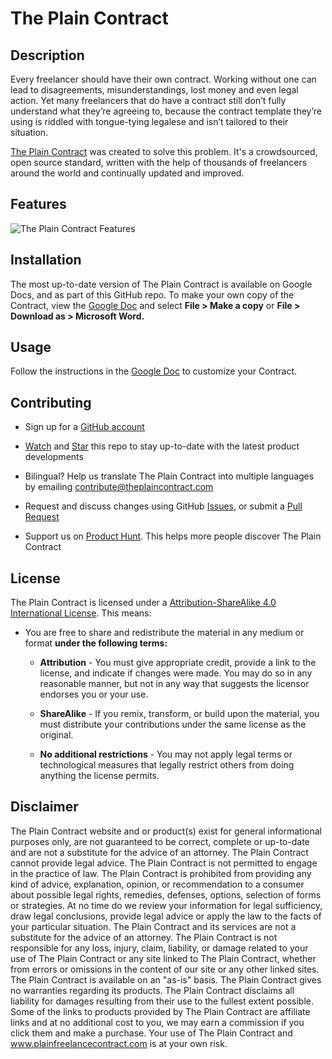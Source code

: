 # The Plain Contract


## Description

Every freelancer should have their own contract. Working without one can lead to disagreements, misunderstandings, lost money and even legal action. Yet many freelancers that do have a contract still don’t fully understand what they’re agreeing to, because the contract template they’re using is riddled with tongue-tying legalese and isn’t tailored to their situation.

[The Plain Contract](https://plainfreelancecontract.com?utm_source=GitHub) was created to solve this problem. It's a crowdsourced, open source standard, written with the help of thousands of freelancers around the world and continually updated and improved.

## Features

![The Plain Contract Features](https://static1.squarespace.com/static/5c1bd265d274cb11af0bc2f7/t/5c2d86e08a922dab8b652be9/1546487521434/the-plain-contract-github.png)

## Installation

The most up-to-date version of The Plain Contract is available on Google Docs, and as part of this GitHub repo. To make your own copy of the Contract, view the [Google Doc](https://docs.google.com/document/d/1KAICFXZTmbxydzvZ5q75SnwLi7UyDb-8ze7ZNXUCMlA/edit?usp=sharing) and select **File > Make a copy** or **File > Download as > Microsoft Word.**

## Usage

Follow the instructions in the [Google Doc](https://docs.google.com/document/d/1KAICFXZTmbxydzvZ5q75SnwLi7UyDb-8ze7ZNXUCMlA/edit?usp=sharing) to customize your Contract.

## Contributing

* Sign up for a [GitHub account](https://github.com/join)

* [Watch](https://help.github.com/articles/watching-and-unwatching-repositories/) and [Star](https://help.github.com/articles/about-stars/) this repo to stay up-to-date with the latest product developments

* Bilingual? Help us translate The Plain Contract into multiple languages by emailing contribute@theplaincontract.com

* Request and discuss changes using GitHub [Issues](https://github.com/jackmorgan/the-plain-contract/issues), or submit a [Pull Request](https://github.com/jackmorgan/the-plain-contract/pulls)

* Support us on [Product Hunt](https://www.producthunt.com/). This helps more people discover The Plain Contract

## License

The Plain Contract is licensed under a [Attribution-ShareAlike 4.0 International License](https://creativecommons.org/licenses/by-sa/4.0/). This means:

  

* You are free to share and redistribute the material in any medium or format **under the following terms:**

	* **Attribution** - You must give appropriate credit, provide a link to the license, and indicate if changes were made. You may do so in any reasonable manner, but not in any way that suggests the licensor endorses you or your use.
	
	* **ShareAlike** - If you remix, transform, or build upon the material, you must distribute your contributions under the same license as the original.

	* **No additional restrictions** - You may not apply legal terms or technological measures that legally restrict others from doing anything the license permits.

## Disclaimer

The Plain Contract website and or product(s) exist for general informational purposes only, are not guaranteed to be correct, complete or up-to-date and are not a substitute for the advice of an attorney. The Plain Contract cannot provide legal advice. The Plain Contract is not permitted to engage in the practice of law. The Plain Contract is prohibited from providing any kind of advice, explanation, opinion, or recommendation to a consumer about possible legal rights, remedies, defenses, options, selection of forms or strategies. At no time do we review your information for legal sufficiency, draw legal conclusions, provide legal advice or apply the law to the facts of your particular situation. The Plain Contract and its services are not a substitute for the advice of an attorney. The Plain Contract is not responsible for any loss, injury, claim, liability, or damage related to your use of The Plain Contract or any site linked to The Plain Contract, whether from errors or omissions in the content of our site or any other linked sites. The Plain Contract is available on an "as-is" basis. The Plain Contract gives no warranties regarding its products. The Plain Contract disclaims all liability for damages resulting from their use to the fullest extent possible. Some of the links to products provided by The Plain Contract are affiliate links and at no additional cost to you, we may earn a commission if you click them and make a purchase. Your use of The Plain Contract and www.plainfreelancecontract.com is at your own risk.
